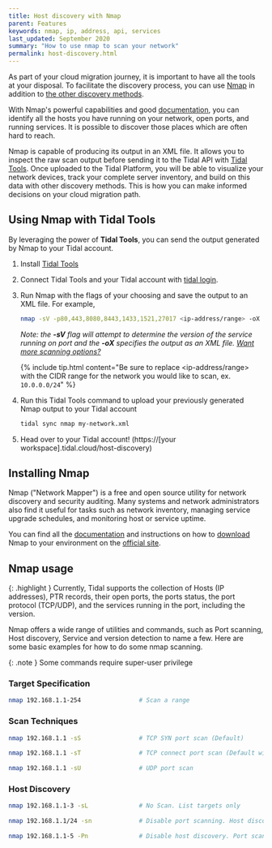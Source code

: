 ```yaml
---
title: Host discovery with Nmap
parent: Features
keywords: nmap, ip, address, api, services
last_updated: September 2020
summary: "How to use nmap to scan your network"
permalink: host-discovery.html
---
```



As part of your cloud migration journey, it is important to have all the tools at your disposal. To facilitate the discovery process, you can use [Nmap](https://nmap.org/) in addition to [the other discovery methods](https://guides.tidal.cloud).

With Nmap's powerful capabilities and good [documentation](https://nmap.org/book/host-discovery-find-ips.html), you can identify all the hosts you have running on your network, open ports, and running services. It is possible to discover those places which are often hard to reach.

Nmap is capable of producing its output in an XML file. It allows you to inspect the raw scan output before sending it to the Tidal API with [Tidal Tools](https://get.tidal.sh). Once uploaded to the Tidal Platform, you will be able to visualize your network devices, track your complete server inventory, and build on this data with other discovery methods. This is how you can make informed decisions on your cloud migration path.


## Using Nmap with Tidal Tools
By leveraging the power of **Tidal Tools**, you can send the output generated by Nmap to your Tidal account.

1. Install [Tidal Tools](https://guides.tidal.cloud/tidal-tools.html)
2. Connect Tidal Tools and your Tidal account with [tidal login](https://guides.tidal.cloud/tidal-tools.html#login).
3. Run Nmap with the flags of your choosing and save the output to an XML file. For example,

    ```bash
    nmap -sV -p80,443,8080,8443,1433,1521,27017 <ip-address/range> -oX my-network.xml
    ```

    _Note: the **-sV** flag will attempt to determine the version of the service running on port and the **-oX** specifies the output as an XML file. [Want more scanning options?](#nmap-usage)_

    {% include tip.html content="Be sure to replace <ip-address/range> with the CIDR range for the network you would like to scan, ex. `10.0.0.0/24`" %}
 
4. Run this Tidal Tools command to upload your previously generated Nmap output to your Tidal account 
    ```bash
    tidal sync nmap my-network.xml
    ```
5. Head over to your Tidal account! (https://[your workspace].tidal.cloud/host-discovery)


## Installing Nmap
Nmap ("Network Mapper") is a free and open source utility for network discovery and security auditing. Many systems and network administrators also find it useful for tasks such as network inventory, managing service upgrade schedules, and monitoring host or service uptime.

You can find all the [documentation](https://nmap.org/docs.html) and instructions on how to [download](https://nmap.org/book/install.html) Nmap to your environment on the [official site](https://nmap.org/).


## Nmap usage

{: .highlight }
Currently, Tidal supports the collection of Hosts (IP addresses), PTR records, their open ports, the ports status, the port protocol (TCP/UDP), and the services running in the port, including the version.

Nmap offers a wide range of utilities and commands, such as Port scanning, Host discovery, Service and version detection to name a few. Here are some basic examples for how to do some nmap scanning.

{: .note }
Some commands require super-user privilege


### Target Specification
```bash
nmap 192.168.1.1-254                # Scan a range 
```
 
### Scan Techniques
```bash
nmap 192.168.1.1 -sS                # TCP SYN port scan (Default)
 
nmap 192.168.1.1 -sT                # TCP connect port scan (Default without root privilege)
 
nmap 192.168.1.1 -sU                # UDP port scan 
```
 
### Host Discovery
```bash
nmap 192.168.1.1-3 -sL              # No Scan. List targets only
 
nmap 192.168.1.1/24 -sn             # Disable port scanning. Host discovery only.
 
nmap 192.168.1.1-5 -Pn              # Disable host discovery. Port scan only.
```

